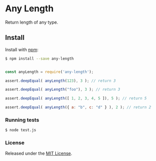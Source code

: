 # Any Length
Return length of any type.

## Install

Install with [npm](https://www.npmjs.com/):

```sh
$ npm install --save any-length
```
    
```js

const anyLength = require('any-length');

assert.deepEqual( anyLength(123), 3 ); // return 3

assert.deepEqual( anyLength("foo"), 3 ); // return 3

assert.deepEqual( anyLength([ 1, 2, 3, 4, 5 ]), 5 ); // return 5

assert.deepEqual( anyLength({ a: "b", c: "d" } ), 2 ); // return 2

```

### Running tests
```sh
$ node test.js
```

### License

Released under the [MIT License](LICENSE).
